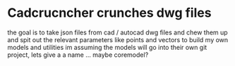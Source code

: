 # Cadcrucncher crunches dwg files

the goal is to take json files from cad / autocad dwg files 
and chew them up and spit out the relevant parameters like
points and vectors to build my own models and utilities
im assuming the models will go into their own git project, lets give a a name ... maybe coremodel?